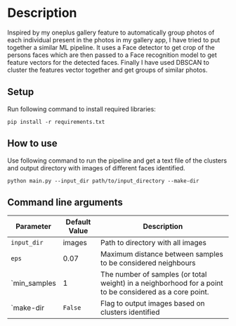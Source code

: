 
# Description

Inspired by my oneplus gallery feature to automatically group photos of each individual present in the photos in my gallery app, I have tried to put together a similar ML pipeline. It uses a Face detector to get crop of the persons faces which are then passed to a Face recognition model to get feature vectors for the detected faces. Finally I have used DBSCAN to cluster the features vector together and get groups of similar photos.

## Setup

Run following command to install required libraries:
```
pip install -r requirements.txt
```
## How to use

Use following command to run the pipeline and get a text file of the clusters and output directory with images of different faces identified.
```
python main.py --input_dir path/to/input_directory --make-dir
```
## Command line arguments

|  **Parameter** | **Default Value** | **Description**|
|----------------|-------------------|----------------|
|`input_dir`| images| Path to directory with all images|
|`eps` | 0.07 | Maximum distance between samples to be considered neighbours|
|`min_samples| 1 | The number of samples (or total weight) in a neighborhood for a point to be considered as a core point. |
|`make-dir| `False` | Flag to output images based on clusters identified|

